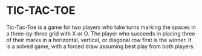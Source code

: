 # TIC-TAC-TOE
 Tic-Tac-Toe is a  game for two players who take turns marking the spaces in a three-by-three grid with X or O. The player who succeeds in placing three of their marks in a horizontal, vertical, or diagonal row first is the winner. It is a solved game, with a forced draw assuming best play from both players.
